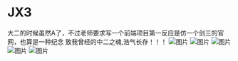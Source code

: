 # JX3
大二的时候虽然A了，不过老师要求写一个前端项目第一反应是仿一个剑三的官网，也算是一种纪念
致我曾经的中二之魂,浩气长存！！！
![图片](https://user-images.githubusercontent.com/61684007/182170420-7baba23f-bd2c-44dc-98a7-1b4a7bde248f.png)
![图片](https://user-images.githubusercontent.com/61684007/182170643-735f3ad6-d497-4f14-8e41-4b3ba1c5284d.png)
![图片](https://user-images.githubusercontent.com/61684007/182170843-700b6918-2c3d-4207-85ad-26a830b2bb85.png)
![图片](https://user-images.githubusercontent.com/61684007/182171173-2fd47bac-29e9-487a-8ff9-577f3653efee.png)
![图片](https://user-images.githubusercontent.com/61684007/182171407-e1d70d67-9f69-4288-88ca-bcb0735c49a8.png)
